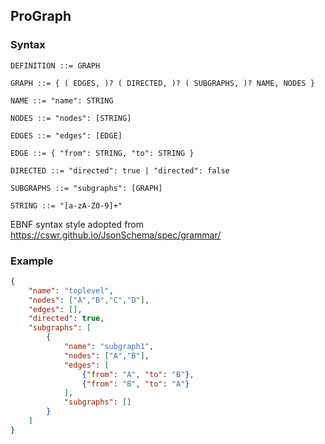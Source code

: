 ## ProGraph

### Syntax
```
DEFINITION ::= GRAPH

GRAPH ::= { ( EDGES, )? ( DIRECTED, )? ( SUBGRAPHS, )? NAME, NODES }

NAME ::= "name": STRING

NODES ::= "nodes": [STRING]

EDGES ::= "edges": [EDGE]

EDGE ::= { "from": STRING, "to": STRING }

DIRECTED ::= "directed": true | "directed": false

SUBGRAPHS ::= "subgraphs": [GRAPH]

STRING ::= "[a-zA-Z0-9]+"
```
EBNF syntax style adopted from https://cswr.github.io/JsonSchema/spec/grammar/


### Example
```json
{
    "name": "toplevel",
    "nodes": ["A","B","C","D"],
    "edges": [],
    "directed": true,
    "subgraphs": [
        {
            "name": "subgraph1",
            "nodes": ["A","B"],
            "edges": [
                {"from": "A", "to": "B"},
                {"from": "B", "to": "A"}
            ],
            "subgraphs": []
        }
    ]
}
```
